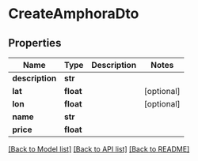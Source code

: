 # CreateAmphoraDto

## Properties
Name | Type | Description | Notes
------------ | ------------- | ------------- | -------------
**description** | **str** |  | 
**lat** | **float** |  | [optional] 
**lon** | **float** |  | [optional] 
**name** | **str** |  | 
**price** | **float** |  | 

[[Back to Model list]](../README.md#documentation-for-models) [[Back to API list]](../README.md#documentation-for-api-endpoints) [[Back to README]](../README.md)


